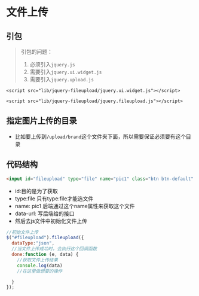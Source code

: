 # 文件上传

## 引包

> 引包的问题：
>
> 1. 必须引入`jquery.js`
> 2. 需要引入`jquery.ui.widget.js`
> 3. 需要引入`jquery.upload.js`

`<script src="lib/jquery-fileupload/jquery.ui.widget.js"></script>`

`<script src="lib/jquery-fileupload/jquery.fileupload.js"></script>`

## 指定图片上传的目录

- 比如要上传到`/upload/brand`这个文件夹下面，所以需要保证必须要有这个目录

## 代码结构

```html
<input id="fileupload" type="file" name="pic1" class="btn btn-default" data-url="/category/addSecondCategoryPic">
```

- id:目的是为了获取
- type:file  只有type:file才能选文件
- name: pic1  后端通过这个name属性来获取这个文件
- data-url: 写后端给的接口
- 然后去js文件中初始化文件上传

```js
//初始文件上传
$("#fileupload").fileupload({
  dataType:"json",
  //当文件上传成功时，会执行这个回调函数
  done:function (e, data) {
    //获取文件上传结果
    console.log(data)
    //在这里做想要的操作

  }
});
```



